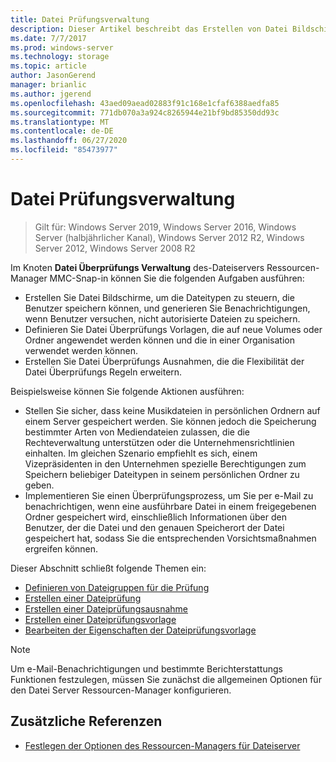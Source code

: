 ```yaml
---
title: Datei Prüfungsverwaltung
description: Dieser Artikel beschreibt das Erstellen von Datei Bildschirmen, das Generieren von Benachrichtigungen, das Definieren von Datei Überprüfungs Vorlagen und das Erstellen von Datei Überprüfungs Ausnahmen.
ms.date: 7/7/2017
ms.prod: windows-server
ms.technology: storage
ms.topic: article
author: JasonGerend
manager: brianlic
ms.author: jgerend
ms.openlocfilehash: 43aed09aead02883f91c168e1cfaf6388aedfa85
ms.sourcegitcommit: 771db070a3a924c8265944e21bf9bd85350dd93c
ms.translationtype: MT
ms.contentlocale: de-DE
ms.lasthandoff: 06/27/2020
ms.locfileid: "85473977"
---
```

# <a name="file-screening-management"></a>Datei Prüfungsverwaltung

> Gilt für: Windows Server 2019, Windows Server 2016, Windows Server (halbjährlicher Kanal), Windows Server 2012 R2, Windows Server 2012, Windows Server 2008 R2

Im Knoten **Datei Überprüfungs Verwaltung** des-Dateiservers Ressourcen-Manager MMC-Snap-in können Sie die folgenden Aufgaben ausführen:

-   Erstellen Sie Datei Bildschirme, um die Dateitypen zu steuern, die Benutzer speichern können, und generieren Sie Benachrichtigungen, wenn Benutzer versuchen, nicht autorisierte Dateien zu speichern.
-   Definieren Sie Datei Überprüfungs Vorlagen, die auf neue Volumes oder Ordner angewendet werden können und die in einer Organisation verwendet werden können.
-   Erstellen Sie Datei Überprüfungs Ausnahmen, die die Flexibilität der Datei Überprüfungs Regeln erweitern.

Beispielsweise können Sie folgende Aktionen ausführen:

-   Stellen Sie sicher, dass keine Musikdateien in persönlichen Ordnern auf einem Server gespeichert werden. Sie können jedoch die Speicherung bestimmter Arten von Mediendateien zulassen, die die Rechteverwaltung unterstützen oder die Unternehmensrichtlinien einhalten. Im gleichen Szenario empfiehlt es sich, einem Vizepräsidenten in den Unternehmen spezielle Berechtigungen zum Speichern beliebiger Dateitypen in seinem persönlichen Ordner zu geben.
-   Implementieren Sie einen Überprüfungsprozess, um Sie per e-Mail zu benachrichtigen, wenn eine ausführbare Datei in einem freigegebenen Ordner gespeichert wird, einschließlich Informationen über den Benutzer, der die Datei und den genauen Speicherort der Datei gespeichert hat, sodass Sie die entsprechenden Vorsichtsmaßnahmen ergreifen können.

Dieser Abschnitt schließt folgende Themen ein:

-   [Definieren von Dateigruppen für die Prüfung](define-file-groups-for-screening.md)
-   [Erstellen einer Dateiprüfung](create-file-screen.md)
-   [Erstellen einer Dateiprüfungsausnahme](create-file-screen-exception.md)
-   [Erstellen einer Dateiprüfungsvorlage](create-file-screen-template.md)
-   [Bearbeiten der Eigenschaften der Dateiprüfungsvorlage](edit-file-screen-template-properties.md)

> [!Note]
> Um e-Mail-Benachrichtigungen und bestimmte Berichterstattungs Funktionen festzulegen, müssen Sie zunächst die allgemeinen Optionen für den Datei Server Ressourcen-Manager konfigurieren.

## <a name="additional-references"></a>Zusätzliche Referenzen

-   [Festlegen der Optionen des Ressourcen-Managers für Dateiserver](setting-file-server-resource-manager-options.md)


